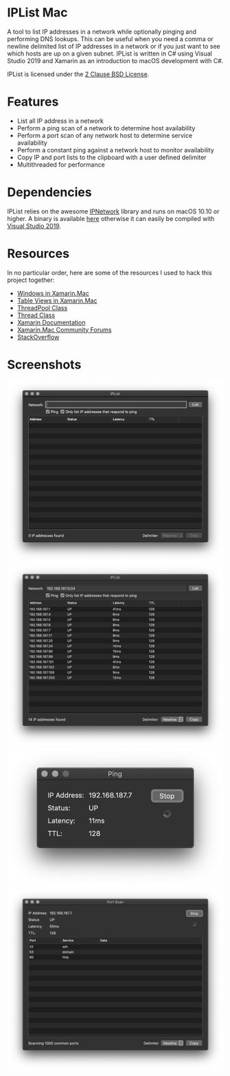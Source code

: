 # IPList Mac
A tool to list IP addresses in a network while optionally pinging and performing DNS lookups. This can be useful when you need a comma or newline delimited list of IP addresses in a network or if you just want to see which hosts are up on a given subnet. IPList is written in C# using Visual Studio 2019 and Xamarin as an introduction to macOS development with C#.

IPList is licensed under the [2 Clause BSD License](https://opensource.org/licenses/BSD-2-Clause).

# Features
* List all IP address in a network
* Perform a ping scan of a network to determine host availability
* Perform a port scan of any network host to determine service availability
* Perform a constant ping against a network host to monitor availability
* Copy IP and port lists to the clipboard with a user defined delimiter
* Multithreaded for performance

# Dependencies
IPList relies on the awesome [IPNetwork](https://github.com/lduchosal/ipnetwork) library and runs on macOS 10.10 or higher. A binary is available [here](https://github.com/mcherry/IPList.macOS/raw/master/Binary/IPList.app.tgz) otherwise it can easily be compiled with [Visual Studio 2019](https://visualstudio.microsoft.com/vs/).

# Resources
In no particular order, here are some of the resources I used to hack this project together:
* [Windows in Xamarin.Mac](https://docs.microsoft.com/en-us/xamarin/mac/user-interface/window)
* [Table Views in Xamarin.Mac](https://docs.microsoft.com/en-us/xamarin/mac/user-interface/table-view)
* [ThreadPool Class](https://docs.microsoft.com/en-us/dotnet/api/system.threading.threadpool?view=netframework-4.8)
* [Thread Class](https://docs.microsoft.com/en-us/dotnet/api/system.threading.thread?view=netframework-4.8)
* [Xamarin Documentation](https://docs.microsoft.com/en-us/xamarin/)
* [Xamarin.Mac Community Forums](https://forums.xamarin.com/categories/xamarin-mac)
* [StackOverflow](https://stackoverflow.com/questions/tagged/xamarin)

# Screenshots
![Screenshot](https://github.com/mcherry/IPList.macOS/blob/master/Screenshots/005.png?raw=true "Screenshot 1")
![Screenshot](https://github.com/mcherry/IPList.macOS/blob/master/Screenshots/006.png?raw=true "Screenshot 2")
![Screenshot](https://github.com/mcherry/IPList.macOS/blob/master/Screenshots/007.png?raw=true "Screenshot 3")
![Screenshot](https://github.com/mcherry/IPList.macOS/blob/master/Screenshots/004.png?raw=true "Screenshot 4")
